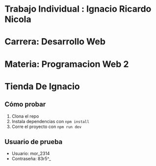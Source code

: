 

# Trabajo Individual : Ignacio Ricardo Nicola
# Carrera: Desarrollo Web
# Materia: Programacion Web 2






# Tienda De Ignacio

## Cómo probar

1. Clona el repo
2. Instala dependencias con `npm install`
3. Corre el proyecto con `npm run dev`

## Usuario de prueba

- Usuario: mor_2314
- Contraseña: 83r5^_
